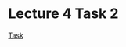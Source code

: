 Lecture 4 Task 2
=============

[Task](https://github.com/paazmaya/modern-web-tools-with-node-js-book/blob/master/lectures/2014-09-16.md)
